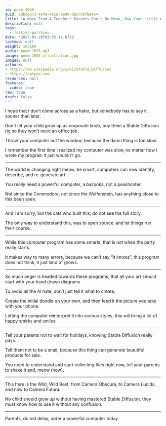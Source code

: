 ```yaml
---
id: poem-1055
guid: 6dbde373-484a-4b56-a699-de570afbe464
title: "A Note From A Teacher: Parents Don't Be Mean, Buy Your Little Ones A Powerful Stable Diffusion Machine"
description: null
tags:
  - furkies-purrkies
date: '2023-01-20T03:05:14.673Z'
lastmod: null
weight: 105500
audio: poem-1055.mp3
image: poem-1055-illustration.jpg
images: null
artwork:
- https://en.wikipedia.org/wiki/Stable_Diffusion
- https://catpea.com
resources: null
features:
  video: true
raw: true
draft: false
---
```


I hope that I don’t come across as a hater,
but somebody has to say it sooner than later.

Don't let your child grow up as corporate knob,
buy them a Stable Diffusion rig so they won't need an office job.

Throw your computer out the window,
because the damn thing is too slow.

I remember the first time I realized my computer was slow,
no matter how I wrote my program it just wouldn't go.

---

The world is changing right meow, be smart,
computers can now identify, describe, and re-generate art.

You really need a powerful computer,
a bazooka, not a peashooter.

Not since the Commodore, not since the Wolfenstein,
has anything close to this been seen.

---

And I am sorry,
but the cats who built this, do not see the full story.

The only way to understand this, was to open source,
and let things run their course.

---

While this computer program has some smarts,
that is not when the party really starts.

It makes way to many errors, because we can’t say “it knows”,
this program does not think, it just kind of grows.

---

So much anger is headed towards these programs,
that all your art should start with your hand drawn diagrams.

To avoid all the AI hate,
don’t just tell it what to create,

Create the initial doodle on your own,
and then feed it the picture you take with your phone.

Letting the computer reinterpret it into various styles,
this will bring a lot of happy smirks and smiles.

---

Tell your parents not to wait for holidays,
knowing Stable Diffusion really pays.

Tell them not to be a snail,
because this thing can generate beautiful products for sale.

You need to understand and start collecting files right now,
tell your parents to shake it and, meow (now).

---

This here is the Wild, Wild Best, from Camera Obscura, to Camera Lucida,
and now to Camera Futura.

No child should grow up without having mastered Stable Diffusion,
they must know how to use it without any confusion.

---

Parents, do not delay,
order a powerful computer today.
